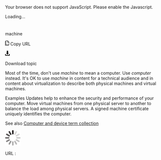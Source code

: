 Your browser does not support JavaScript. Please enable the Javascript.

Loading...

# 

machine

![Copy URL](machine_files/Copy.png)
Copy URL

![Download](machine_files/Download.png)

Download topic

Most of the time, don't use *machine* to mean a computer. Use *computer* instead. It's OK to use *machine*
in content for a technical audience and in content about virtualization
to describe both physical machines and virtual machines.

Examples
Updates help to enhance the security and performance of your computer. 
Move virtual machines from one physical server to another to balance the load among physical servers. 
A signed machine certificate uniquely identifies the computer.

See also [Computer and device term collection](https://worldready.cloudapp.net/Styleguide/Read?id=2700&topicid=26597)

![In progress](machine_files/activity-large.gif)

URL :
